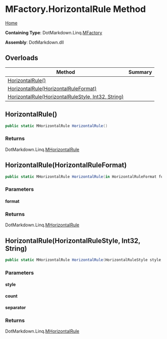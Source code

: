 <a name="_top"></a>

# MFactory\.HorizontalRule Method

[Home](../../../../README.md#_top)

**Containing Type**: DotMarkdown\.Linq\.[MFactory](../README.md#_top)

**Assembly**: DotMarkdown\.dll

## Overloads

| Method | Summary |
| ------ | ------- |
| [HorizontalRule()](#DotMarkdown_Linq_MFactory_HorizontalRule) | |
| [HorizontalRule(HorizontalRuleFormat)](#DotMarkdown_Linq_MFactory_HorizontalRule_DotMarkdown_HorizontalRuleFormat__) | |
| [HorizontalRule(HorizontalRuleStyle, Int32, String)](#DotMarkdown_Linq_MFactory_HorizontalRule_DotMarkdown_HorizontalRuleStyle_System_Int32_System_String_) | |

## HorizontalRule\(\) <a name="DotMarkdown_Linq_MFactory_HorizontalRule"></a>

```csharp
public static MHorizontalRule HorizontalRule()
```

### Returns

DotMarkdown\.Linq\.[MHorizontalRule](../../MHorizontalRule/README.md#_top)

## HorizontalRule\(HorizontalRuleFormat\) <a name="DotMarkdown_Linq_MFactory_HorizontalRule_DotMarkdown_HorizontalRuleFormat__"></a>

```csharp
public static MHorizontalRule HorizontalRule(in HorizontalRuleFormat format)
```

### Parameters

#### format

### Returns

DotMarkdown\.Linq\.[MHorizontalRule](../../MHorizontalRule/README.md#_top)

## HorizontalRule\(HorizontalRuleStyle, Int32, String\) <a name="DotMarkdown_Linq_MFactory_HorizontalRule_DotMarkdown_HorizontalRuleStyle_System_Int32_System_String_"></a>

```csharp
public static MHorizontalRule HorizontalRule(HorizontalRuleStyle style, int count = 3, string separator = " ")
```

### Parameters

#### style

#### count

#### separator

### Returns

DotMarkdown\.Linq\.[MHorizontalRule](../../MHorizontalRule/README.md#_top)

